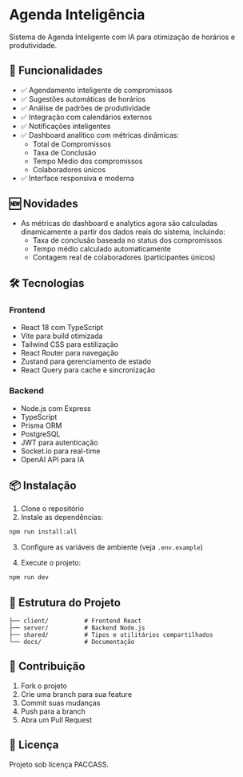 # Agenda Inteligência

Sistema de Agenda Inteligente com IA para otimização de horários e produtividade.

## 🚀 Funcionalidades

- ✅ Agendamento inteligente de compromissos
- ✅ Sugestões automáticas de horários
- ✅ Análise de padrões de produtividade
- ✅ Integração com calendários externos
- ✅ Notificações inteligentes
- ✅ Dashboard analítico com métricas dinâmicas:
	- Total de Compromissos
	- Taxa de Conclusão
	- Tempo Médio dos compromissos
	- Colaboradores únicos
- ✅ Interface responsiva e moderna


## 🆕 Novidades

- As métricas do dashboard e analytics agora são calculadas dinamicamente a partir dos dados reais do sistema, incluindo:
	- Taxa de conclusão baseada no status dos compromissos
	- Tempo médio calculado automaticamente
	- Contagem real de colaboradores (participantes únicos)

## 🛠️ Tecnologias

### Frontend
- React 18 com TypeScript
- Vite para build otimizada
- Tailwind CSS para estilização
- React Router para navegação
- Zustand para gerenciamento de estado
- React Query para cache e sincronização

### Backend
- Node.js com Express
- TypeScript
- Prisma ORM
- PostgreSQL
- JWT para autenticação
- Socket.io para real-time
- OpenAI API para IA

## 📦 Instalação

1. Clone o repositório
2. Instale as dependências:
```bash
npm run install:all
```

3. Configure as variáveis de ambiente (veja `.env.example`)

4. Execute o projeto:
```bash
npm run dev
```

## 🎯 Estrutura do Projeto

```
├── client/          # Frontend React
├── server/          # Backend Node.js
├── shared/          # Tipos e utilitários compartilhados
└── docs/            # Documentação
```

## 🤝 Contribuição

1. Fork o projeto
2. Crie uma branch para sua feature
3. Commit suas mudanças
4. Push para a branch
5. Abra um Pull Request


## 📄 Licença
Projeto sob licença PACCASS.
